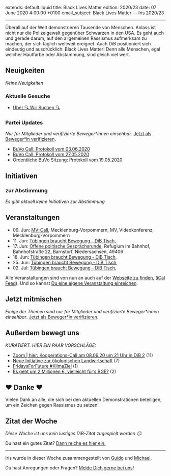 
extends: default.liquid
title: Black Lives Matter
edition: 2020/23
date: 07 June 2020 4:00:00 +0100
email_subject: Black Lives Matter — Iris 2020/23

---
Überall auf der Welt demonstrieren Tausende von Menschen. Anlass ist nicht nur die Polizeigewalt gegenüber Schwarzen in den USA. Es geht auch und gerade darum, auf den allgemeinen Rassismus aufmerksam zu machen, der sich täglich weltweit ereignet.
Auch DiB positioniert sich eindeutig und ausdrücklich: Black Lives Matter! Denn alle Menschen, egal welcher Hautfarbe oder Abstammung, sind gleich viel wert.

## Neuigkeiten

_Keine Neuigkeiten_

### Aktuelle Gesuche

 - [Über 🔍 Wir Suchen 🔍](https://marktplatz.bewegung.jetzt/t/ueber-wir-suchen/8837)

### Partei Updates

_Nur für Mitglieder und verifizierte Beweger\*innen einsehbar_. [Jetzt als Beweger\*in verifizieren](https://bewegung.jetzt/bewegerin-werden/).

 - [BuVo Call: Protokoll vom 03.06.2020](https://marktplatz.bewegung.jetzt/t/buvo-call-protokoll-vom-03-06-2020/34590)
 - [BuVo Call: Protokoll vom 27.05.2020](https://marktplatz.bewegung.jetzt/t/buvo-call-protokoll-vom-27-05-2020/34540)
 - [Ordentliche BuVo Sitzung: Protokoll vom 19.05.2020](https://marktplatz.bewegung.jetzt/t/ordentliche-buvo-sitzung-protokoll-vom-19-05-2020/34477)

## Initiativen

### zur Abstimmung
_Es gibt aktuell keine Initiativen zur Abstimmung_

## Veranstaltungen

 - 09.&nbsp;Jun: [MV-Call](https://bewegung.jetzt/veranstaltungen/mv-call/), Mecklenburg-Vorpommern, MV, Videokonferenz, Mecklenburg-Vorpommern
 - 11.&nbsp;Jun: [Tübingen braucht Bewegung - DiB Tisch](https://bewegung.jetzt/veranstaltungen/tuebingen-braucht-bewegung-dib-tisch-2-2020-06-11/), 
 - 17.&nbsp;Jun: [Offene politische Gesprächsrunde](https://bewegung.jetzt/veranstaltungen/offene-politische-gespraechsrunde-2020-06-17/), Refugium im Bahnhof, Bahnhofstraße 22, Barnstorf, Niedersachsen, 49406
 - 18.&nbsp;Jun: [Tübingen braucht Bewegung - DiB Tisch](https://bewegung.jetzt/veranstaltungen/tuebingen-braucht-bewegung-dib-tisch-2-2020-06-18/), 
 - 25.&nbsp;Jun: [Tübingen braucht Bewegung - DiB Tisch](https://bewegung.jetzt/veranstaltungen/tuebingen-braucht-bewegung-dib-tisch-2-2020-06-25/), 
 - 02.&nbsp;Jul: [Tübingen braucht Bewegung - DiB Tisch](https://bewegung.jetzt/veranstaltungen/tuebingen-braucht-bewegung-dib-tisch-2-2020-07-02/), 


Alle Veranstaltungen sind von nun an auch auf der [Webseite zu finden](https://bewegung.jetzt/veranstaltungen/), ([iCal Feed](https://bewegung.jetzt/?ical=1)). Und so kannst [Du eine eigene Veranstaltung einreichen](https://marktplatz.bewegung.jetzt/t/eine-veranstaltung-auf-der-webseite-einreichen/21379).

## Jetzt mitmischen

_Einige der Themen sind nur für Mitglieder und verifizierte Beweger\*innen einsehbar_. [Jetzt als Beweger\*in verifizieren](https://bewegung.jetzt/bewegerin-werden/).


## Außerdem bewegt uns

_KURATIERT. HIER EIN PAAR VORSCHLÄGE:_
 - [Zoom | hier: Kooperations-Call am 08.06.20 um 21 Uhr in DiB 2](https://marktplatz.bewegung.jetzt/t/zoom-hier-kooperations-call-am-08-06-20-um-21-uhr-in-dib-2/34556) (11)
 - [Neue Initiative zur ökologischen Landwirtschaft](https://marktplatz.bewegung.jetzt/t/neue-initiative-zur-oekologischen-landwirtschaft/34589) (7)
 - [FridaysForFuture #KlimaZiel](https://marktplatz.bewegung.jetzt/t/fridaysforfuture-klimaziel/34567) (1)
 - [Es geht um 2 Millionen €, vielleicht für&rsquo;s BGE?](https://marktplatz.bewegung.jetzt/t/es-geht-um-2-millionen-vielleicht-fuers-bge/34604) (2)

## ❤️ Danke ❤️
Vielen Dank an alle, die sich bei den aktuellen Demonstrationen beteiligen, um ein Zeichen gegen Rassismus zu setzen!

## Zitat der Woche
_Diese Woche ist uns kein lustiges DiB-Zitat zugespielt worden ☹._

Du hast ein gutes Zitat? [Dann reiche es hier ein.](https://marktplatz.bewegung.jetzt/t/lustige-dib-zitate/10175)


---

Iris wurde in dieser Woche zusammengestellt von [Guido](https://marktplatz.bewegung.jetzt/u/Guido/) und [Michael](https://marktplatz.bewegung.jetzt/u/MichaelVoss/).

Du hast Anregungen oder Fragen? [Melde Dich gerne bei uns](https://marktplatz.bewegung.jetzt/t/neu-iris-die-woechtliche-zusammenfasssung-zum-sonntagsbrunch/10990)!

